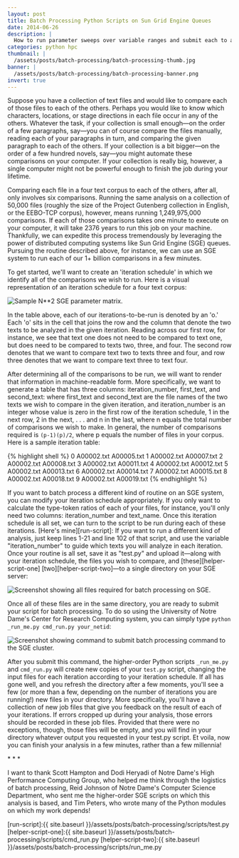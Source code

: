 ```yaml
---
layout: post
title: Batch Processing Python Scripts on Sun Grid Engine Queues
date: 2014-06-26
description: |
  How to run parameter sweeps over variable ranges and submit each to a Sun Grid Engine server cluster.
categories: python hpc
thumbnail: |
  /assets/posts/batch-processing/batch-processing-thumb.jpg
banner: |
  /assets/posts/batch-processing/batch-processing-banner.png
invert: true
---
```


Suppose you have a collection of text files and would like to compare each of those files to each of the others. Perhaps you would like to know which characters, locations, or stage directions in each file occur in any of the others. Whatever the task, if your collection is small enough—on the order of a few paragraphs, say—you can of course compare the files manually, reading each of your paragraphs in turn, and comparing the given paragraph to each of the others. If your collection is a bit bigger—on the order of a few hundred novels, say—you might automate these comparisons on your computer. If your collection is really big, however, a single computer might not be powerful enough to finish the job during your lifetime.

Comparing each file in a four text corpus to each of the others, after all, only involves six comparisons. Running the same analysis on a collection of 50,000 files (roughly the size of the Project Gutenberg collection in English, or the EEBO-TCP corpus), however, means running 1,249,975,000 comparisons. If each of those comparisons takes one minute to execute on your computer, it will take 2376 years to run this job on your machine. Thankfully, we can expedite this process tremendously by leveraging the power of distributed computing systems like Sun Grid Engine (SGE) queues. Pursuing the routine described above, for instance, we can use an SGE system to run each of our 1+ billion comparisons in a few minutes.

To get started, we'll want to create an 'iteration schedule' in which we identify all of the comparisons we wish to run. Here is a visual representation of an iteration schedule for a four text corpus:

<img class='small' src='{{ site.baseurl }}/assets/posts/batch-processing/iteration_schedule_map.png' alt='Sample N**2 SGE parameter matrix.'>

In the table above, each of our iterations-to-be-run is denoted by an 'o.' Each 'o' sits in the cell that joins the row and the column that denote the two texts to be analyzed in the given iteration. Reading across our first row, for instance, we see that text one does not need to be compared to text one, but does need to be compared to texts two, three, and four. The second row denotes that we want to compare text two to texts three and four, and row three denotes that we want to compare text three to text four.

After determining all of the comparisons to be run, we will want to render that information in machine-readable form. More specifically, we want to generate a table that has three columns: iteration_number, first_text, and second_text: where first_text and second_text are the file names of the two texts we wish to compare in the given iteration, and iteration_number is an integer whose value is zero in the first row of the iteration schedule, 1 in the next row, 2 in the next, . . . and n in the last, where n equals the total number of comparisons we wish to make. In general, the number of comparisons required is `(p-1)(p)/2`, where p equals the number of files in your corpus.  Here is a sample iteration table:

{% highlight shell %}
0 A00002.txt A00005.txt
1 A00002.txt A00007.txt
2 A00002.txt A00008.txt
3 A00002.txt A00011.txt
4 A00002.txt A00012.txt
5 A00002.txt A00013.txt
6 A00002.txt A00014.txt
7 A00002.txt A00015.txt
8 A00002.txt A00018.txt
9 A00002.txt A00019.txt
{% endhighlight %}

If you want to batch process a different kind of routine on an SGE system, you can modify your iteration schedule appropriately. If you only want to calculate the type-token ratios of each of your files, for instance, you'll only need two columns: iteration_number and text_name. Once this iteration schedule is all set, we can turn to the script to be run during each of these iterations. [Here's mine][run-script]: If you want to run a different kind of analysis, just keep lines 1-21 and line 102 of that script, and use the variable "iteration_number" to guide which texts you will analyze in each iteration. Once your routine is all set, save it as "test.py" and upload it—along with your iteration schedule, the files you wish to compare, and [these][helper-script-one] [two][helper-script-two]—to a single directory on your SGE server:

<img class='large' src='{{ site.baseurl }}/assets/posts/batch-processing/prepared_for_batch_submission.png' alt='Screenshot showing all files required for batch processing on SGE.'>

Once all of these files are in the same directory, you are ready to submit your script for batch processing. To do so using the University of Notre Dame's Center for Research Computing system, you can simply type `python _run_me.py cmd_run.py your_netid`:

<img class='large' src='{{ site.baseurl }}/assets/posts/batch-processing/batch_sge_submission.png' alt='Screenshot showing command to submit batch processing command to the SGE cluster.'>

After you submit this command, the higher-order Python scripts `_run_me.py` and `cmd_run.py` will create new copies of your `test.py` script, changing the input files for each iteration according to your iteration schedule. If all has gone well, and you refresh the directory after a few moments, you'll see a few (or more than a few, depending on the number of iterations you are running!) new files in your directory. More specifically, you'll have a collection of new job files that give you feedback on the result of each of your iterations. If errors cropped up during your analysis, those errors should be recorded in these job files. Provided that there were no exceptions, though, those files will be empty, and you will find in your directory whatever output you requested in your test.py script. Et voila, now you can finish your analysis in a few minutes, rather than a few millennia!

<div class='center-text'>* * *</div>

I want to thank Scott Hampton and Dodi Heryadi of Notre Dame's High Performance Computing Group, who helped me think through the logistics of batch processing, Reid Johnson of Notre Dame's Computer Science Department, who sent me the higher-order SGE scripts on which this analysis is based, and Tim Peters, who wrote many of the Python modules on which my work depends!

[run-script]:{{ site.baseurl }}/assets/posts/batch-processing/scripts/test.py
[helper-script-one]:{{ site.baseurl }}/assets/posts/batch-processing/scripts/cmd_run.py
[helper-script-two]:{{ site.baseurl }}/assets/posts/batch-processing/scripts/run_me.py
